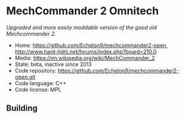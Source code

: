 # MechCommander 2 Omnitech

_Upgraded and more easily moddable version of the good old Mechcommander 2._

- Home: https://github.com/Echelon9/mechcommander2-open, http://www.hard-light.net/forums/index.php?board=210.0
- Media: https://en.wikipedia.org/wiki/MechCommander_2
- State: beta, inactive since 2013
- Code repository: https://github.com/Echelon9/mechcommander2-open.git
- Code language: C++
- Code license: MPL

## Building


